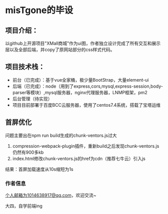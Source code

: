 # misTgone的毕设

## 项目介绍：
以github上开源项目"XMall商城"作为ui图，作者独立设计完成了所有交互和展示层以及全部后端，并copy了原网站部分的css样式代码。

## 项目技术栈：
- 前台（已完成）：基于vue全家桶，极少量BootStrap，大量element-ui
- 后端（已完成）：node（用到了express,cors,mysql,express-session,body-parser等模块）,mysql服务器，nginx代理服务器，LNMP框架，pm2
- 后台管理（待实现）
- 项目目前部署于百度BCC云服务器，使用了centos7.4系统，搭载了宝塔运维

## 首屏优化
问题主要出在npm run build生成的chunk-ventors.js过大

1. compression-webpack-plugin插件，重新build之后发现chunk-ventors.js仍然有900多kb
2. index.html修改chunk-ventors.js的href为cdn（推荐七牛云）引入js

结果：首屏加载速度从10s缩短为1s

### 作者信息
个人邮箱为1014638917@qq.com，欢迎交流~

大四，自学前端ing




